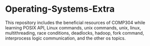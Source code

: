 # Operating-Systems-Extra


This repository includes the beneficial resources of COMP304 while learning POSIX API,
Linux commands, unix commands, unix, linux, multithreading, race conditions,
deadlocks, hadoop, fork command, interprocess logic communication, and the other 
os topics.
